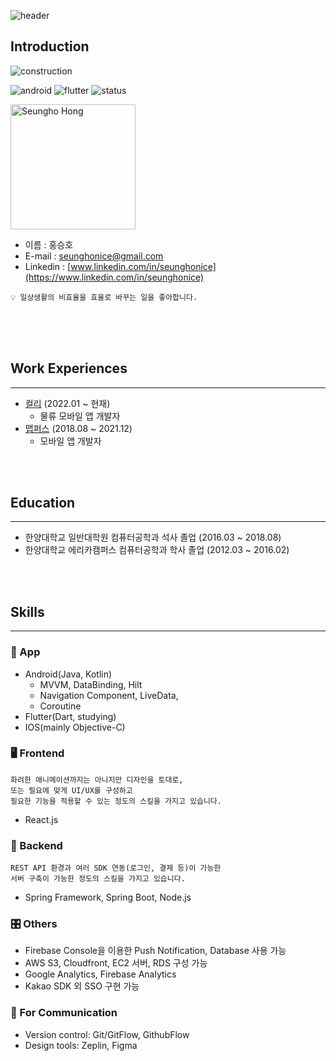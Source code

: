 ![header](https://capsule-render.vercel.app/api?type=waving&color=auto&height=300&section=header&text=Resume&fontSize=80)

## Introduction
![construction](https://img.shields.io/badge/resume-under_construction-yellowgreen)

![android](https://img.shields.io/badge/android-%233DDC84.svg?&logo=android&logoColor=black)
![flutter](https://img.shields.io/badge/flutter-%2302569B.svg?&logo=flutter&logoColor=white)
![status](https://img.shields.io/badge/hired-brightgreen.svg)


<img src="https://github-seunghonice.s3.ap-northeast-2.amazonaws.com/profile_photo.JPG" width="200px" height="auto" title="profile" alt="Seungho Hong"></img>

- 이름 : 홍승호
- E-mail : seunghonice@gmail.com
- Linkedin : [www.linkedin.com/in/seunghonice](https://www.linkedin.com/in/seunghonice)
```
💡 일상생활의 비효율을 효율로 바꾸는 일을 좋아합니다.
```


<br />
<br />
<br />

## Work Experiences
***
- [컬리](https://kurly.com) (2022.01 ~ 현재)
  - 물류 모바일 앱 개발자
- [맵퍼스](http://www.mappers.kr) (2018.08 ~ 2021.12)
  - 모바일 앱 개발자

<br /><br />

## Education
***
- 한양대학교 일반대학원 컴퓨터공학과 석사 졸업 (2016.03 ~ 2018.08)
- 한양대학교 에리카캠퍼스 컴퓨터공학과 학사 졸업 (2012.03 ~ 2016.02)  

<br /><br />

## Skills
***
### 📱 App
- Android(Java, Kotlin)
  - MVVM, DataBinding, Hilt
  - Navigation Component, LiveData, 
  - Coroutine
- Flutter(Dart, studying)
- IOS(mainly Objective-C)

### 🖥  Frontend 
```
화려한 애니메이션까지는 아니지만 디자인을 토대로,
또는 필요에 맞게 UI/UX를 구성하고
필요한 기능을 적용할 수 있는 정도의 스킬을 가지고 있습니다.
```
- React.js
  
### 🤖  Backend 
```
REST API 환경과 여러 SDK 연동(로그인, 결제 등)이 가능한
서버 구축이 가능한 정도의 스킬을 가지고 있습니다.
```
- Spring Framework, Spring Boot, Node.js

### 🎛 Others
- Firebase Console을 이용한 Push Notification, Database 사용 가능
- AWS S3, Cloudfront, EC2 서버, RDS 구성 가능
- Google Analytics, Firebase Analytics
- Kakao SDK 외 SSO 구현 가능

### 📡  For Communication
- Version control: Git/GitFlow, GithubFlow
- Design tools: Zeplin, Figma